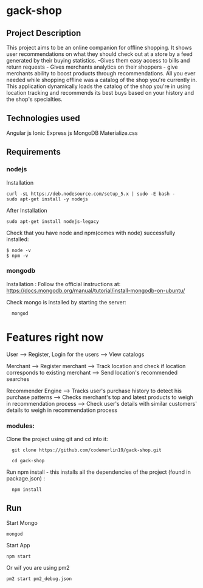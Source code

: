 # gack-shop 
## Project Description
This project aims to be an online companion for offline shopping. It shows user recommendations on what they should check out at a store by a feed generated by their buying statistics. -Gives them easy access to bills and return requests - Gives merchants analytics on their shoppers - give merchants ability to boost products through recommendations. All you ever needed while shopping offline was a catalog of the shop you're currently in. This application dynamically loads the catalog of the shop you're in using location tracking and recommends its best buys based on your history and the shop's specialties.

## Technologies used
Angular js
Ionic
Express js
MongoDB 
Materialize.css

## Requirements

### nodejs
  Installation
  
    curl -sL https://deb.nodesource.com/setup_5.x | sudo -E bash -
    sudo apt-get install -y nodejs
  
  After Installation
  
    sudo apt-get install nodejs-legacy
    
  Check that you have node and npm(comes with node) successfully installed:
    
    $ node -v
    $ npm -v
    
### mongodb
  Installation :
  Follow the official instructions at:
    https://docs.mongodb.org/manual/tutorial/install-mongodb-on-ubuntu/
    
  Check mongo is installed by starting the server:
      
      mongod
    

# Features right now

User
--> Register, Login for the users
--> View catalogs

Merchant
--> Register merchant
--> Track location and check if location corresponds to existing merchant
--> Send location's recommended searches

Recommender Engine
--> Tracks user's purchase history to detect his purchase patterns
--> Checks merchant's top and latest products to weigh in recommendation process
--> Check user's details with similar customers' details to weigh in recommendation process

### modules:

  Clone the project using git and cd into it:
  
      git clone https://github.com/codemerlin19/gack-shop.git
    
      cd gack-shop
    
  Run npm install - this installs all the dependencies of the project (found in package.json) :
    
      npm install

## Run

  Start Mongo
  
    mongod
  
  Start App
  
    npm start
    
  Or wif you are using pm2
    
    pm2 start pm2_debug.json
